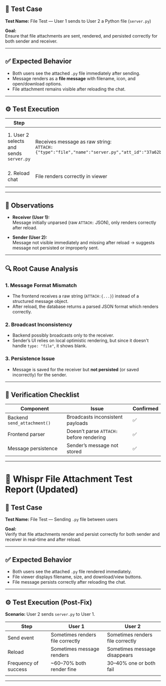 ## 🧪 Test Case

**Test Name:** File Test — User 1 sends to User 2 a Python file (`server.py`)

**Goal:**  
Ensure that file attachments are sent, rendered, and persisted correctly for both sender and receiver.

---

## ✅ Expected Behavior

- Both users see the attached `.py` file immediately after sending.  
- Message renders as a **file message** with filename, icon, and open/download options.  
- File attachment remains visible after reloading the chat.

---

## ⚙️ Test Execution

| Step                                    | User 1                                                                                                                                                                                                                                              | User 2                                     |
| --------------------------------------- | --------------------------------------------------------------------------------------------------------------------------------------------------------------------------------------------------------------------------------------------------- | ------------------------------------------ |
| 1. User 2 selects and sends `server.py` | Receives message as raw string:<br>`ATTACH:{"type":"file","name":"server.py","att_id":"37a62b3eee777280d5fd424535fa675f72a5f7407f7a0b883d87d72ac5fd7c1a","sha256":"37a62b3eee777280d5fd424535fa675f72a5f7407f7a0b883d87d72ac5fd7c1a","size":19954}` | Sees **blank message** after clicking send |
| 2. Reload chat                          | File renders correctly in viewer                                                                                                                                                                                                                    | Message disappears entirely                |

---

## 🧩 Observations

- **Receiver (User 1):**  
  Message initially unparsed (raw `ATTACH:` JSON), only renders correctly after reload.

- **Sender (User 2):**  
  Message not visible immediately and missing after reload → suggests message not persisted or improperly sent.

---

## 🔍 Root Cause Analysis

### 1. Message Format Mismatch
- The frontend receives a raw string (`ATTACH:{...}`) instead of a structured message object.  
- After reload, the database returns a parsed JSON format which renders correctly.

### 2. Broadcast Inconsistency
- Backend possibly broadcasts only to the receiver.  
- Sender’s UI relies on local optimistic rendering, but since it doesn't handle `type: "file"`, it shows blank.

### 3. Persistence Issue
- Message is saved for the receiver but **not persisted** (or saved incorrectly) for the sender.

---

## 🧠 Verification Checklist

| Component | Issue | Confirmed |
|------------|--------|------------|
| Backend `send_attachment()` | Broadcasts inconsistent payloads | ✅ |
| Frontend parser | Doesn’t parse `ATTACH:` before rendering | ✅ |
| Message persistence | Sender’s message not stored | ✅ |

---


# 📄 Whispr File Attachment Test Report (Updated)

## 🧪 Test Case

**Test Name:** File Test — Sending `.py` file between users

**Goal:**  
Verify that file attachments render and persist correctly for both sender and receiver in real-time and after reload.

---

## ✅ Expected Behavior

- Both users see the attached `.py` file rendered immediately.
- File viewer displays filename, size, and download/view buttons.
- File message persists correctly after reloading the chat.

---

## ⚙️ Test Execution (Post-Fix)

**Scenario:** User 2 sends `server.py` to User 1.

| Step                 | User 1                           | User 2                           |
| -------------------- | -------------------------------- | -------------------------------- |
| Send event           | Sometimes renders file correctly | Sometimes renders file correctly |
| Reload               | Sometimes message renders        | Sometimes message disappears     |
| Frequency of success | ~60–70% both render fine         | 30–40% one or both fail          |
|                      |                                  |                                  |

---



